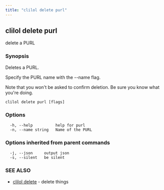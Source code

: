 ```yaml
---
title: "clilol delete purl"
---
```

## clilol delete purl

delete a PURL

### Synopsis

Deletes a PURL.

Specify the PURL name with the --name flag.

Note that you won't be asked to confirm deletion.
Be sure you know what you're doing.

```
clilol delete purl [flags]
```

### Options

```
  -h, --help          help for purl
  -n, --name string   Name of the PURL
```

### Options inherited from parent commands

```
  -j, --json     output json
  -s, --silent   be silent
```

### SEE ALSO

* [clilol delete](clilol_delete.md)	 - delete things

